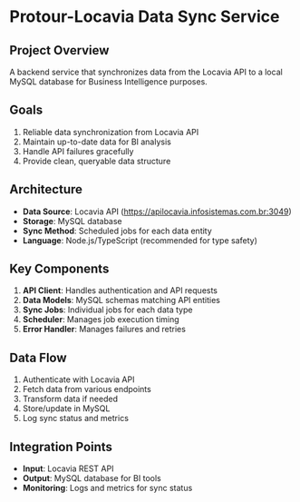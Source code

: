 # Protour-Locavia Data Sync Service

## Project Overview
A backend service that synchronizes data from the Locavia API to a local MySQL database for Business Intelligence purposes.

## Goals
1. Reliable data synchronization from Locavia API
2. Maintain up-to-date data for BI analysis
3. Handle API failures gracefully
4. Provide clean, queryable data structure

## Architecture
- **Data Source**: Locavia API (https://apilocavia.infosistemas.com.br:3049)
- **Storage**: MySQL database
- **Sync Method**: Scheduled jobs for each data entity
- **Language**: Node.js/TypeScript (recommended for type safety)

## Key Components
1. **API Client**: Handles authentication and API requests
2. **Data Models**: MySQL schemas matching API entities
3. **Sync Jobs**: Individual jobs for each data type
4. **Scheduler**: Manages job execution timing
5. **Error Handler**: Manages failures and retries

## Data Flow
1. Authenticate with Locavia API
2. Fetch data from various endpoints
3. Transform data if needed
4. Store/update in MySQL
5. Log sync status and metrics

## Integration Points
- **Input**: Locavia REST API
- **Output**: MySQL database for BI tools
- **Monitoring**: Logs and metrics for sync status